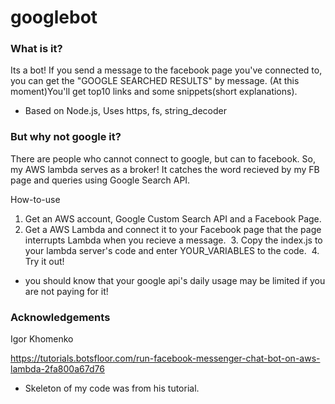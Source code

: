 # googlebot

### What is it?
Its a bot!
If you send a message to the facebook page you've connected to, you can get the "GOOGLE SEARCHED RESULTS" by message.
(At this moment)You'll get top10 links and some snippets(short explanations).
+ Based on Node.js, Uses https, fs, string_decoder

### But why not google it?
There are people who cannot connect to google, but can to facebook.
So, my AWS lambda serves as a broker!
It catches the word recieved by my FB page and queries using Google Search API.


How-to-use
  1. Get an AWS account, Google Custom Search API and a Facebook Page.
  2. Get a AWS Lambda and connect it to your Facebook page that the page interrupts Lambda when you recieve a message.
  3. Copy the index.js to your lambda server's code and enter YOUR_VARIABLES to the code.
  4. Try it out!
  
 * you should know that your google api's daily usage may be limited if you are not paying for it!





### Acknowledgements

Igor Khomenko

https://tutorials.botsfloor.com/run-facebook-messenger-chat-bot-on-aws-lambda-2fa800a67d76

- Skeleton of my code was from his tutorial.
